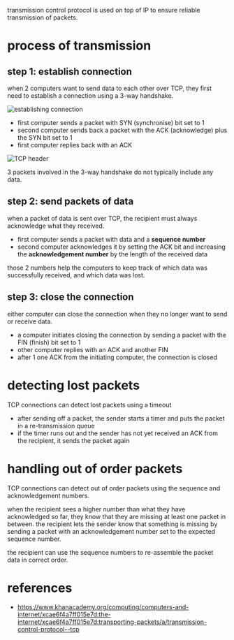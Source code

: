 transmission control protocol is used on top of IP to ensure reliable transmission of packets.

# process of transmission
## step 1: establish connection
when 2 computers want to send data to each other over TCP, they first need to establish a connection using a 3-way handshake.

![establishing connection](https://cdn.kastatic.org/ka-perseus-images/d09f9d37ff2a2deb21a8822f8c99ba6b86319f0b.svg)

- first computer sends a packet with SYN (synchronise) bit set to 1
- second computer sends back a packet with the ACK (acknowledge) plus the SYN bit set to 1
- first computer replies back with an ACK

![TCP header](https://cdn.kastatic.org/ka-perseus-images/9a4a79816965be53e1071cf6b0e2991cb4d170ca.svg)

3 packets involved in the 3-way handshake do not typically include any data.

## step 2: send packets of data
when a packet of data is sent over TCP, the recipient must always acknowledge what they received.
- first computer sends a packet with data and a **sequence number**
- second computer acknowledges it by setting the ACK bit and increasing the **acknowledgement number** by the length of the received data

those 2 numbers help the computers to keep track of which data was successfully received, and which data was lost.

## step 3: close the connection
either computer can close the connection when they no longer want to send or receive data.
- a computer initiates closing the connection by sending a packet with the FIN (finish) bit set to 1
- other computer replies with an ACK and another FIN
- after 1 one ACK from the initiating computer, the connection is closed

# detecting lost packets
TCP connections can detect lost packets using a timeout
- after sending off a packet, the sender starts a timer and puts the packet in a re-transmission queue
- if the timer runs out and the sender has not yet received an ACK from the recipient, it sends the packet again

# handling out of order packets
TCP connections can detect out of order packets using the sequence and acknowledgement numbers.

when the recipient sees a higher number than what they have acknowledged so far, they know that they are missing at least one packet in between. the recipient lets the sender know that something is missing by sending a packet with an acknowledgement number set to the expected sequence number.

the recipient can use the sequence numbers to re-assemble the packet data in correct order.

# references
- https://www.khanacademy.org/computing/computers-and-internet/xcae6f4a7ff015e7d:the-internet/xcae6f4a7ff015e7d:transporting-packets/a/transmission-control-protocol--tcp
